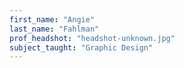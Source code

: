 ```yaml
---
first_name: "Angie"
last_name: "Fahlman"
prof_headshot: "headshot-unknown.jpg"
subject_taught: "Graphic Design"
---
```

